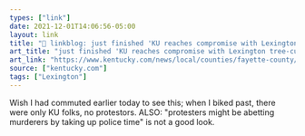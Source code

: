 ```yaml
---
types: ["link"]
date: 2021-12-01T14:06:56-05:00
layout: link
title: "🔗 linkblog: just finished 'KU reaches compromise with Lexington tree-cutting protesters | Lexington Herald Leader'"
art_title: "just finished 'KU reaches compromise with Lexington tree-cutting protesters | Lexington Herald Leader"
art_link: "https://www.kentucky.com/news/local/counties/fayette-county/article256252822.html"
source: ["kentucky.com"]
tags: ["Lexington"]
---
```

Wish I had commuted earlier today to see this; when I biked past, there were only KU folks, no protestors. ALSO: "protesters might be abetting murderers by taking up police time" is not a good look.
